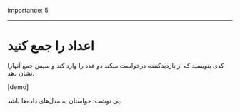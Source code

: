 importance: 5

---

# اعداد را جمع کنید

کدی بنویسید که از بازدیدکننده درخواست میکند دو عدد را وارد کند و سپس جمع آنهارا نشان دهد.

[demo]

پی نوشت: حواستان به مدل‌های داده‌ها باشد.
